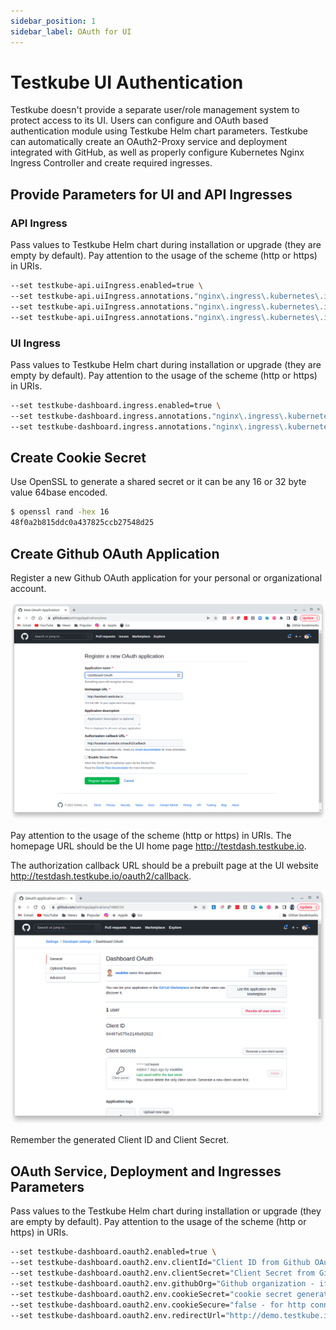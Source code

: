 ```yaml
---
sidebar_position: 1
sidebar_label: OAuth for UI
---
```

# Testkube UI Authentication

Testkube doesn't provide a separate user/role management system to protect access to its UI.
Users can configure and OAuth based authentication module using Testkube Helm chart parameters.
Testkube can automatically create an OAuth2-Proxy service and deployment integrated
with GitHub, as well as properly configure Kubernetes Nginx Ingress Controller and create required
ingresses.

## **Provide Parameters for UI and API Ingresses**

### **API Ingress**

Pass values to Testkube Helm chart during installation or upgrade (they are empty by default).
Pay attention to the usage of the scheme (http or https) in URIs.

```bash
--set testkube-api.uiIngress.enabled=true \
--set testkube-api.uiIngress.annotations."nginx\.ingress\.kubernetes\.io/auth-url"="http://\$host/oauth2/auth" \
--set testkube-api.uiIngress.annotations."nginx\.ingress\.kubernetes\.io/auth-signin"="http://\$host/oauth2/start?rd=\$escaped_request_uri" \
--set testkube-api.uiIngress.annotations."nginx\.ingress\.kubernetes\.io/access-control-allow-origin"="*"
```

### **UI Ingress**

Pass values to Testkube Helm chart during installation or upgrade (they are empty by default).
Pay attention to the usage of the scheme (http or https) in URIs.

```bash
--set testkube-dashboard.ingress.enabled=true \
--set testkube-dashboard.ingress.annotations."nginx\.ingress\.kubernetes\.io/auth-url"="http://\$host/oauth2/auth" \
--set testkube-dashboard.ingress.annotations."nginx\.ingress\.kubernetes\.io/auth-signin"="http://\$host/oauth2/start?rd=\$escaped_request_uri"
```

## **Create Cookie Secret**

Use OpenSSL to generate a shared secret or it can be any 16 or 32 byte value 64base encoded.

```bash
$ openssl rand -hex 16
48f0a2b815ddc0a437825ccb27548d25
```

## **Create Github OAuth Application**

Register a new Github OAuth application for your personal or organizational account.

![Register new App](../img/github_app_request_ui.png)

Pay attention to the usage of the scheme (http or https) in URIs.
The homepage URL
should be the UI home page http://testdash.testkube.io.

The authorization callback URL
should be a prebuilt page at the UI website http://testdash.testkube.io/oauth2/callback.

![View created App](../img/github_app_response_ui.png)

Remember the generated Client ID and Client Secret.

## **OAuth Service, Deployment and Ingresses Parameters**

Pass values to the Testkube Helm chart during installation or upgrade (they are empty by default).
Pay attention to the usage of the scheme (http or https) in URIs.

```bash
--set testkube-dashboard.oauth2.enabled=true \
--set testkube-dashboard.oauth2.env.clientId="Client ID from Github OAuth application" \
--set testkube-dashboard.oauth2.env.clientSecret="Client Secret from Github OAuth application" \
--set testkube-dashboard.oauth2.env.githubOrg="Github organization - if you need to provide access only to members of your organization" \
--set testkube-dashboard.oauth2.env.cookieSecret="cookie secret generated above" \
--set testkube-dashboard.oauth2.env.cookieSecure="false - for http connection, true - for https connections" \
--set testkube-dashboard.oauth2.env.redirectUrl="http://demo.testkube.io/oauth2/callback"
```
